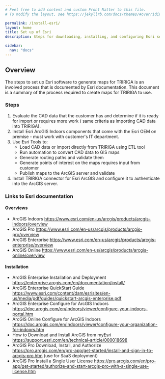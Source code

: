 ```yaml
---
# Feel free to add content and custom Front Matter to this file.
# To modify the layout, see https://jekyllrb.com/docs/themes/#overriding-theme-defaults

permalink: /install-esri/
layout: home
title: Set up of Esri
description: Steps for downloading, installing, and configuring Esri software to generated maps for TRIRIGA.

sidebar:
  nav: "docs"
---
```


## Overview

The steps to set up Esri software to generate maps for TRIRIGA is an involved process that is documented by Esri documentation.  This document is a summary of the process required to create maps for TRIRIGA to use.

### Steps

1. Evaluate the CAD data that the customer has and determine if it is ready for import or requires more work ( same criteria as importing CAD data into TRIRIGA).
2. Install Esri ArcGIS Indoors components that come with the Esri OEM on premise - must work with customer's IT department.
3. Use Esri Tools to:
   * Load CAD data or import directly from TRIRIGA using ETL tool
   * Run automation to convert CAD data to GIS maps
   * Generate routing paths and validate them
   * Generate points of interest on the maps requires input from customer
   * Publish maps to the ArcGIS server and validate
4. Install TRIRIGA connector for Esri ArcGIS and configure it to authenticate into the ArcGIS server.


### Links to Esri documentation

#### Overviews
- ArcGIS Indoors
  <https://www.esri.com/en-us/arcgis/products/arcgis-indoors/overview>
- ArcGIS Pro
  <https://www.esri.com/en-us/arcgis/products/arcgis-pro/overview>
- ArcGIS Enterprise
  <https://www.esri.com/en-us/arcgis/products/arcgis-enterprise/overview>
- ArcGIS Online
  <https://www.esri.com/en-us/arcgis/products/arcgis-online/overview>
 
#### Installation
- ArcGIS Enterprise Installation and Deployment
  <https://enterprise.arcgis.com/en/documentation/install/>
- ArcGIS Enterprise QuickStart Guide
  <https://www.esri.com/content/dam/esrisites/en-us/media/pdf/guides/quickstart-arcgis-enterprise.pdf>
- ArcGIS Enterprise Configure for ArcGIS Indoors
  <https://doc.arcgis.com/en/indoors/viewer/configure-your-indoors-portal.htm>
- ArcGIS Online Configure for ArcGIS Indoors
  <https://doc.arcgis.com/en/indoors/viewer/configure-your-organization-for-indoors.htm>
- How to Download and Install ArcGIS from myEsri
  <https://support.esri.com/en/technical-article/000018698>
- ArcGIS Pro Download, Install, and Authorize
  <https://pro.arcgis.com/en/pro-app/get-started/install-and-sign-in-to-arcgis-pro.htm>
  (use for SaaS deployment)
- ArcGIS Pro Install a Single User License
  <https://pro.arcgis.com/en/pro-app/get-started/authorize-and-start-arcgis-pro-with-a-single-use-license.htm>